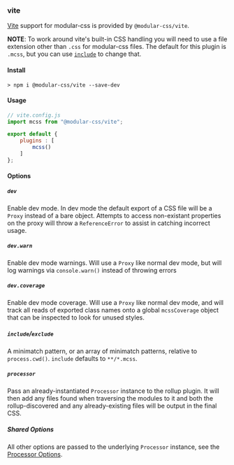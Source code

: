 ### vite

[Vite](https://vitejs.dev) support for modular-css is provided by `@modular-css/vite`.

**NOTE**: To work around vite's built-in CSS handling you will need to use a file extension other than `.css` for modular-css files. The default for this plugin is `.mcss`, but you can use [`include`](#bundlers-vite-options-includeexclude) to change that.

#### Install

```shell
> npm i @modular-css/vite --save-dev
```

#### Usage

```javascript
// vite.config.js
import mcss from "@modular-css/vite";

export default {
    plugins : [
        mcss()
    ]
};
```

#### Options

##### `dev`

Enable dev mode. In dev mode the default export of a CSS file will be a `Proxy` instead of a bare object. Attempts to access non-existant properties on the proxy will throw a `ReferenceError` to assist in catching incorrect usage.

##### `dev.warn`

Enable dev mode warnings. Will use a `Proxy` like normal dev mode, but will log warnings via `console.warn()` instead of throwing errors

##### `dev.coverage`

Enable dev mode coverage. Will use a `Proxy` like normal dev mode, and will track all reads of exported class names onto a global `mcssCoverage` object that can be inspected to look for unused styles.

##### `include`/`exclude`

A minimatch pattern, or an array of minimatch patterns, relative to `process.cwd()`. `include` defaults to `**/*.mcss`.

##### `processor`

Pass an already-instantiated `Processor` instance to the rollup plugin. It will then add any files found when traversing the modules to it and both the rollup-discovered and any already-existing files will be output in the final CSS.

##### Shared Options

All other options are passed to the underlying `Processor` instance, see the [Processor Options](#direct-usage-js-api-processor-options).
